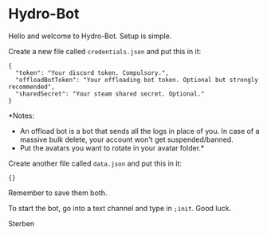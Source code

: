 # Hydro-Bot
Hello and welcome to Hydro-Bot. Setup is simple.

Create a new file called ``credentials.json`` and put this in it:
```
{
  "token": "Your discord token. Compulsory.",
  "offloadBotToken": "Your offloading bot token. Optional but strongly recommended",
  "sharedSecret": "Your steam shared secret. Optional."
}
``` 
*Notes: 
* An offload bot is a bot that sends all the logs in place of you. In case of a massive bulk delete, your account won't get suspended/banned.
* Put the avatars you want to rotate in your avatar folder.*

Create another file called ``data.json`` and put this in it:
```
{}
```

Remember to save them both. 

To start the bot, go into a text channel and type in ``;init``. Good luck.

Sterben